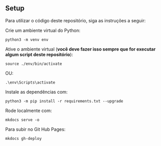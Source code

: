 ## Setup

Para utilizar o código deste repositório, siga as instruções a seguir:

Crie um ambiente virtual do Python:

``` shell
python3 -m venv env
```

Ative o ambiente virtual (**você deve fazer isso sempre que for executar algum script deste repositório**):

``` shell
source ./env/bin/activate
```
OU:
``` shell
.\env\Scripts\activate 
```

Instale as dependências com:

``` shell
python3 -m pip install -r requirements.txt --upgrade
```


Rode localmente com:

``` shell
mkdocs serve -o
```

Para subir no Git Hub Pages:

```shell
mkdocs gh-deploy
```

